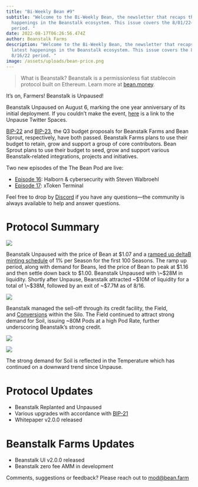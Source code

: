 ```yaml
---
title: "Bi-Weekly Bean #9"
subtitle: "Welcome to the Bi-Weekly Bean, the newsletter that recaps the latest
  happenings in the Beanstalk ecosystem. This issue covers the 8/01/22– 8/16/22
  period. "
date: 2022-08-17T06:26:56.474Z
author: Beanstalk Farms
description: "Welcome to the Bi-Weekly Bean, the newsletter that recaps the
  latest happenings in the Beanstalk ecosystem. This issue covers the 8/01/22–
  8/16/22 period. "
image: /assets/uploads/bean-price.png
---
```

> What is Beanstalk? Beanstalk is a permissionless fiat stablecoin protocol built on Ethereum. Learn more at [bean.money](https://bean.money/).

It’s on, Farmers! Beanstalk is Unpaused!

Beanstalk Unpaused on August 6, marking the one year anniversary of its initial deployment. If you couldn’t make the event, [here](https://anchor.fm/beanstalk-farms/episodes/Beanstalk-Unpause-Twitter-Space---8622-e1m6923/a-a8bn5e3) is a link to the Unpause Twitter Spaces.

[BIP-22](https://snapshot.org/#/beanstalkdao.eth/proposal/0x770efe960a45d7f91b21b6b13106412b666ad5f90c2a27e398867972aa16f893) and [BIP-23](https://www.notion.so/Bi-Weekly-Bean-9-89afb840257e4a109d65f16b7e750b30), the Q3 budget proposals for Beanstalk Farms and Bean Sprout, respectively, have both passed. Beanstalk Farms plans to use their budget to retain, grow and support a group of core contributors. Bean Sprout plans to use their budget to seed, grow and support various Beanstalk-related integrations, projects and initiatives.

Two new episodes of the The Bean Pod are live:

* [Episode 16](https://anchor.fm/thebeanpodpodcast/episodes/Halborn--cybersecurity-with-Steven-Walbroehl-e1loqrk/a-a8ab89a): Halborn & cybersecurity with Steven Walbroehl
* [Episode 17](https://anchor.fm/thebeanpodpodcast/episodes/xToken-Terminal-e1mhgop): xToken Terminal

Feel free to drop by [Discord](https://discord.gg/beanstalk) if you have any questions—the community is always available to help and answer questions.

# **Protocol Summary**

![](/assets/uploads/bean-price.png)

Beanstalk Unpaused with the price of Bean at $1.07 and a [ramped up deltaB minting schedule](https://www.notion.so/Bi-Weekly-Bean-9-89afb840257e4a109d65f16b7e750b30) of 1% per Season for the first 100 Seasons. The ramp up period, along with demand for Beans, led the price of Bean to peak at $1.16 and then settle down back to $1.00. Beanstalk Unpaused with \~$28M in liquidity. Shortly after Unpause, Beanstalk attracted \~$10M of liquidity for a total of \~$38M, followed by an exit of \~$7.7M as of 8/16.

![](/assets/uploads/pods.png)

Beanstalk managed the sell-off through its credit facility, the Field, and [Conversions](https://twitter.com/BeanstalkFarms/status/1559720270641782789?s=20&t=hDCvHnnL88eapIFUgAezwA) within the Silo. The Field continued to attract strong demand for Soil, issuing ~80M Pods at a high Pod Rate, further underscoring Beanstalk’s strong credit.

![](/assets/uploads/pod-rate.png)

![](/assets/uploads/temperature.png)

The strong demand for Soil is reflected in the Temperature which has continued on a downward trend since Unpause.

# **Protocol Updates**

* Beanstalk Replanted and Unpaused
* Various upgrades with accordance with [BIP-21](https://github.com/BeanstalkFarms/Beanstalk/pull/72)
* Whitepaper v2.0.0 released

# Beanstalk Farms **Updates**

* Beanstalk UI v2.0.0 released
* Beanstalk zero fee AMM in development

Comments, suggestions or feedback? Please reach out to mod@bean.farm